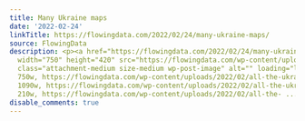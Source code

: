 ```yaml
---
title: Many Ukraine maps
date: '2022-02-24'
linkTitle: https://flowingdata.com/2022/02/24/many-ukraine-maps/
source: FlowingData
description: <p><a href="https://flowingdata.com/2022/02/24/many-ukraine-maps/"><img
  width="750" height="420" src="https://flowingdata.com/wp-content/uploads/2022/02/all-the-ukraine-maps-750x420.png"
  class="attachment-medium size-medium wp-post-image" alt="" loading="lazy" srcset="https://flowingdata.com/wp-content/uploads/2022/02/all-the-ukraine-maps-750x420.png
  750w, https://flowingdata.com/wp-content/uploads/2022/02/all-the-ukraine-maps-1090x610.png
  1090w, https://flowingdata.com/wp-content/uploads/2022/02/all-the-ukraine-maps-210x118.png
  210w, https://flowingdata.com/wp-content/uploads/2022/02/all-the- ...
disable_comments: true
---
```

<p><a href="https://flowingdata.com/2022/02/24/many-ukraine-maps/"><img width="750" height="420" src="https://flowingdata.com/wp-content/uploads/2022/02/all-the-ukraine-maps-750x420.png" class="attachment-medium size-medium wp-post-image" alt="" loading="lazy" srcset="https://flowingdata.com/wp-content/uploads/2022/02/all-the-ukraine-maps-750x420.png 750w, https://flowingdata.com/wp-content/uploads/2022/02/all-the-ukraine-maps-1090x610.png 1090w, https://flowingdata.com/wp-content/uploads/2022/02/all-the-ukraine-maps-210x118.png 210w, https://flowingdata.com/wp-content/uploads/2022/02/all-the- ...